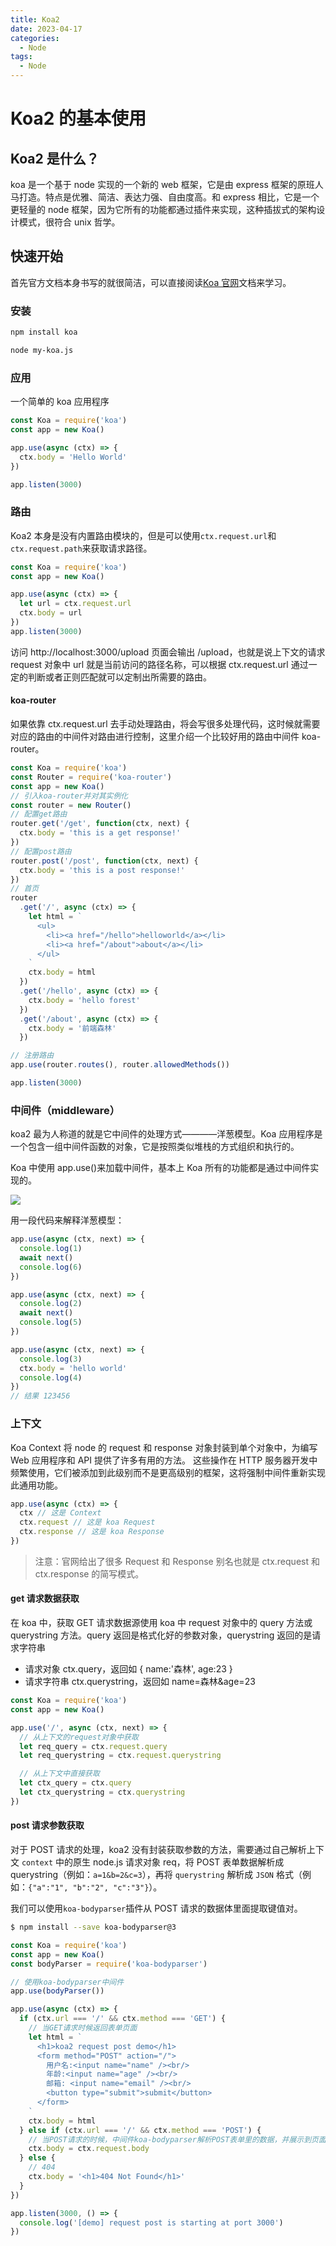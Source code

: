 ```yaml
---
title: Koa2
date: 2023-04-17
categories:
  - Node
tags:
  - Node
---
```


# Koa2 的基本使用

## Koa2 是什么？

koa 是一个基于 node 实现的一个新的 web 框架，它是由 express 框架的原班人马打造。特点是优雅、简洁、表达力强、自由度高。和 express 相比，它是一个更轻量的 node 框架，因为它所有的功能都通过插件来实现，这种插拔式的架构设计模式，很符合 unix 哲学。

## 快速开始

首先官方文档本身书写的就很简洁，可以直接阅读[Koa 官网](https://koa.bootcss.com)文档来学习。

### 安装

```bash
npm install koa

node my-koa.js
```

### 应用

一个简单的 koa 应用程序

```js
const Koa = require('koa')
const app = new Koa()

app.use(async (ctx) => {
  ctx.body = 'Hello World'
})

app.listen(3000)
```

### 路由

Koa2 本身是没有内置路由模块的，但是可以使用`ctx.request.url`和`ctx.request.path`来获取请求路径。

```js
const Koa = require('koa')
const app = new Koa()

app.use(async (ctx) => {
  let url = ctx.request.url
  ctx.body = url
})
app.listen(3000)
```

访问 http://localhost:3000/upload 页面会输出 /upload，也就是说上下文的请求 request 对象中 url 就是当前访问的路径名称，可以根据 ctx.request.url 通过一定的判断或者正则匹配就可以定制出所需要的路由。

#### koa-router

如果依靠 ctx.request.url 去手动处理路由，将会写很多处理代码，这时候就需要对应的路由的中间件对路由进行控制，这里介绍一个比较好用的路由中间件 koa-router。

```js
const Koa = require('koa')
const Router = require('koa-router')
const app = new Koa()
// 引入koa-router并对其实例化
const router = new Router()
// 配置get路由
router.get('/get', function(ctx, next) {
  ctx.body = 'this is a get response!'
})
// 配置post路由
router.post('/post', function(ctx, next) {
  ctx.body = 'this is a post response!'
})
// 首页
router
  .get('/', async (ctx) => {
    let html = `
      <ul>
        <li><a href="/hello">helloworld</a></li>
        <li><a href="/about">about</a></li>
      </ul>
    `
    ctx.body = html
  })
  .get('/hello', async (ctx) => {
    ctx.body = 'hello forest'
  })
  .get('/about', async (ctx) => {
    ctx.body = '前端森林'
  })

// 注册路由
app.use(router.routes(), router.allowedMethods())

app.listen(3000)
```

### 中间件（middleware）

koa2 最为人称道的就是它中间件的处理方式————洋葱模型。Koa 应用程序是一个包含一组中间件函数的对象，它是按照类似堆栈的方式组织和执行的。

Koa 中使用 app.use()来加载中间件，基本上 Koa 所有的功能都是通过中间件实现的。

![](https://cdn.nlark.com/yuque/0/2023/jpeg/26452493/1681732316110-d32af3c6-0ecf-4454-88e6-275cae1ea1df.jpeg?x-oss-process=image%2Finterlace%2C1)

用一段代码来解释洋葱模型：

```js
app.use(async (ctx, next) => {
  console.log(1)
  await next()
  console.log(6)
})

app.use(async (ctx, next) => {
  console.log(2)
  await next()
  console.log(5)
})

app.use(async (ctx, next) => {
  console.log(3)
  ctx.body = 'hello world'
  console.log(4)
})
// 结果 123456
```

### 上下文

Koa Context 将 node 的 request 和 response 对象封装到单个对象中，为编写 Web 应用程序和 API 提供了许多有用的方法。 这些操作在 HTTP 服务器开发中频繁使用，它们被添加到此级别而不是更高级别的框架，这将强制中间件重新实现此通用功能。

```js
app.use(async (ctx) => {
  ctx // 这是 Context
  ctx.request // 这是 koa Request
  ctx.response // 这是 koa Response
})
```

> 注意：官网给出了很多 Request 和 Response 别名也就是 ctx.request 和 ctx.response 的简写模式。

#### get 请求数据获取

在 koa 中，获取 GET 请求数据源使用 koa 中 request 对象中的 query 方法或 querystring 方法。query 返回是格式化好的参数对象，querystring 返回的是请求字符串

- 请求对象 ctx.query，返回如 { name:'森林', age:23 }
- 请求字符串 ctx.querystring，返回如 name=森林&age=23

```js
const Koa = require('koa')
const app = new Koa()

app.use('/', async (ctx, next) => {
  // 从上下文的request对象中获取
  let req_query = ctx.request.query
  let req_querystring = ctx.request.querystring

  // 从上下文中直接获取
  let ctx_query = ctx.query
  let ctx_querystring = ctx.querystring
})
```

#### post 请求参数获取

对于 POST 请求的处理，koa2 没有封装获取参数的方法，需要通过自己解析上下文 `context` 中的原生 node.js 请求对象 req，将 POST 表单数据解析成 querystring（例如：`a=1&b=2&c=3`），再将 `querystring` 解析成 `JSON` 格式（例如：`{"a":"1", "b":"2", "c":"3"}`）。

我们可以使用`koa-bodyparser`插件从 POST 请求的数据体里面提取键值对。

```bash
$ npm install --save koa-bodyparser@3
```

```js
const Koa = require('koa')
const app = new Koa()
const bodyParser = require('koa-bodyparser')

// 使用koa-bodyparser中间件
app.use(bodyParser())

app.use(async (ctx) => {
  if (ctx.url === '/' && ctx.method === 'GET') {
    // 当GET请求时候返回表单页面
    let html = `
      <h1>koa2 request post demo</h1>
      <form method="POST" action="/">
        用户名:<input name="name" /><br/>
        年龄:<input name="age" /><br/>
        邮箱: <input name="email" /><br/>
        <button type="submit">submit</button>
      </form>
    `
    ctx.body = html
  } else if (ctx.url === '/' && ctx.method === 'POST') {
    // 当POST请求的时候，中间件koa-bodyparser解析POST表单里的数据，并展示到页面
    ctx.body = ctx.request.body
  } else {
    // 404
    ctx.body = '<h1>404 Not Found</h1>'
  }
})

app.listen(3000, () => {
  console.log('[demo] request post is starting at port 3000')
})
```

